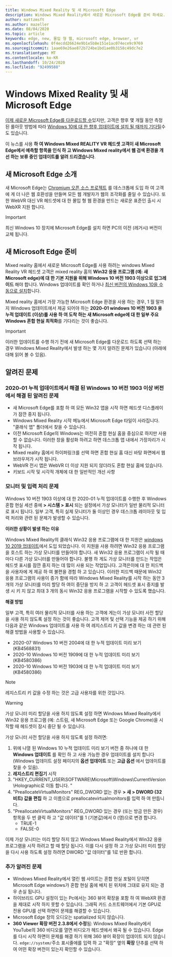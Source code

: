```yaml
---
title: Windows Mixed Reality 및 새 Microsoft Edge
description: Windows Mixed Reality에서 새로운 Microsoft Edge를 준비 하세요. 에는 필요한 변경 사항, 검색할 업데이트 및 알려진 문제가 포함 됩니다.
author: mattzmsft
ms.author: mazeller
ms.date: 08/04/2020
ms.topic: article
keywords: edge, new, 몰입 형 웹, microsoft edge, browser, vr
ms.openlocfilehash: 0f4ecdd26624e9b1e5b8e151e1ac074ece9c9769
ms.sourcegitcommit: 1aae69e26ae872b724be1bd1ae0b3158c49dc7e2
ms.translationtype: MT
ms.contentlocale: ko-KR
ms.lasthandoff: 10/24/2020
ms.locfileid: "92499588"
---
```

# <a name="windows-mixed-reality-and-the-new-microsoft-edge"></a>Windows Mixed Reality 및 새 Microsoft Edge

[이제 새로운 Microsoft Edge를 다운로드할 수](https://blogs.windows.com/windowsexperience/?p=173496)있지만, 고객은 향후 몇 개월 동안 측정 된 롤아웃 방법에 따라 [Windows 10에 대 한 향후 업데이트에 설치 될 때까지 기다릴](https://blogs.windows.com/msedgedev/2020/01/15/upgrading-new-microsoft-edge-79-chromium/)수도 있습니다. 

이 뉴스를 사용 **하 여 Windows Mixed REALITY VR 헤드셋 고객이 새 Microsoft Edge에서 예측할 항목을 인식 하 고 Windows Mixed reality에서 웹 검색 환경을 개선 하는 보류 중인 업데이트를 알려 드리겠습니다**.

## <a name="introducing-the-new-microsoft-edge"></a>새 Microsoft Edge 소개

새 Microsoft Edge는 [Chromium 오픈 소스 프로젝트](https://blogs.windows.com/windowsexperience/2018/12/06/microsoft-edge-making-the-web-better-through-more-open-source-collaboration/) 를 데스크톱에 도입 하 여 고객에 게 더 나은 웹 호환성을 만들며 모든 웹 개발자가 웹의 조각화를 줄일 수 있습니다. 또한 WebVR 대신 VR 헤드셋에 대 한 몰입 형 웹 환경을 만드는 새로운 표준인 출시 시 WebXR 지원 합니다.

>[!IMPORTANT]
>최신 Windows 10 장치에 Microsoft Edge를 설치 하면 PC의 이전 (레거시) 버전이 교체 됩니다.

## <a name="getting-ready-for-the-new-microsoft-edge"></a>새 Microsoft Edge 준비

Mixed reality 홈에서 새로운 Microsoft Edge를 사용 하려는 windows Mixed Reality VR 헤드셋 고객은 mixed reality 홈의 **Win32 응용 프로그램 (예: 새 Microsoft edge)에 대 한 기본 지원을 위해 Windows 10 버전 1903 이상으로 업그레이드** 해야 합니다. Windows 업데이트를 확인 하거나 [최신 버전의 Windows 10을 수동으로 설치](https://www.microsoft.com/en-us/software-download/windows10)합니다.

Mixed reality 홈에서 가장 가능한 Microsoft Edge 환경을 사용 하는 경우, 1 월 말까지 Windows 업데이트에서 제공 되어야 하는 **2020-01 windows 10 버전 1903 용 누적 업데이트 (이상)를 사용 하 여 도착 하는 새 Microsoft edge에 대 한 일부 주요 Windows 혼합 현실 최적화**를 기다리는 것이 좋습니다.

>[!IMPORTANT]
>이러한 업데이트를 수행 하기 전에 새 Microsoft Edge를 다운로드 하도록 선택 하는 경우 Windows Mixed Reality에서 발생 하는 몇 가지 알려진 문제가 있습니다 (아래에 대해 읽어 볼 수 있음).

## <a name="known-issues"></a>알려진 문제

### <a name="known-issues-resolved-by-the-2020-01-cumulative-update-for-windows-10-version-1903-or-later"></a>2020-01 누적 업데이트에서 해결 된 Windows 10 버전 1903 이상 버전에서 해결 된 알려진 문제

- 새 Microsoft Edge를 포함 하 여 모든 Win32 앱을 시작 하면 헤드셋 디스플레이가 잠깐 중지 됩니다.
- Windows Mixed Reality 시작 메뉴에서 Microsoft Edge 타일이 사라집니다. "클래식 앱" 폴더에서 찾을 수 있습니다.
- 이전 Microsoft Edge의 Windows는 여전히 혼합 현실 홈을 중심으로 하지만 사용할 수 없습니다. 이러한 창을 활성화 하려고 하면 데스크톱 앱 내에서 가장자리가 시작 됩니다.
- Mixed reality 홈에서 하이퍼링크를 선택 하면 혼합 현실 홈 대신 바탕 화면에서 웹 브라우저가 시작 됩니다.
- WebVR 전시 앱은 WebVR 더 이상 지원 되지 않더라도 혼합 현실 홈에 있습니다.
- 키보드 시작 및 시각적 개체에 대 한 일반적인 개선 사항

### <a name="monitor-and-input-handling-issues"></a>모니터 및 입력 처리 문제

Windows 10 버전 1903 이상에 대 한 2020-01 누적 업데이트를 수행한 후 Windows 혼합 현실 세션 중에 **> 시스템 > 표시** 되는 설정에서 가상 모니터가 일반 물리적 모니터로 표시 됩니다. 일부 고객, 특히 실제 모니터가 둘 이상인 경우 데스크톱 레이아웃 및 입력 처리와 관련 된 문제가 발생할 수 있습니다.

**이러한 상황이 발생 하는 이유**

Windows Mixed Reality의 클래식 Win32 응용 프로그램에 대 한 지원은 [windows 10 2019 업데이트](https://docs.microsoft.com/windows/mixed-reality/enthusiast-guide/release-notes-may-2019)에서 도입 되었습니다. 이 지원을 사용 하려면 Win32 응용 프로그램을 호스트 하는 가상 모니터를 만들어야 합니다. 새 Win32 응용 프로그램이 시작 될 때마다 다른 가상 모니터를 만들어야 합니다. 불행 하 게도 가상 모니터를 만드는 작업은 헤드셋 표시를 잠깐 중지 하는 데 많이 사용 되는 작업입니다. 고객은이에 대 한 피드백을 사용자에 게 제공 하 여 불편을 경험 하 고 있습니다. 이러한 피드백 때문에 Win32 응용 프로그램의 사용이 증가 함에 따라 Windows Mixed Reality를 시작 하는 동안 3 개의 가상 모니터를 미리 할당 하 여이 중단을 방지 하 고 고객이 헤드셋 표시 중지를 발생 시 키 지 않고 최대 3 개의 동시 Win32 응용 프로그램을 시작할 수 있도록 했습니다.

**해결 방법**

일부 고객, 특히 여러 물리적 모니터를 사용 하는 고객에 게는이 가상 모니터 사전 할당을 사용 하지 않도록 설정 하는 것이 좋습니다. 고객 제어 및 선택 기능을 제공 하기 위해 다음과 같은 Windows 업데이트를 사용 하 여 레지스트리 키 값을 변경 하는 데 관련 된 해결 방법을 사용할 수 있습니다.
- 2020-07 Windows 10 버전 2004에 대 한 누적 업데이트 미리 보기 (KB4568831)
- 2020-10 Windows 10 버전 1909에 대 한 누적 업데이트 미리 보기 (KB4580386)
- 2020-10 Windows 10 버전 1903에 대 한 누적 업데이트 미리 보기 (KB4580386)

>[!NOTE]
>레지스트리 키 값을 수정 하는 것은 고급 사용자를 위한 것입니다.

>[!WARNING]
>가상 모니터 미리 할당을 사용 하지 않도록 설정 하면 Windows Mixed Reality에서 Win32 응용 프로그램 (예: 스트림, 새 Microsoft Edge 또는 Google Chrome)을 시작할 때 헤드셋이 잠시 중단 될 수 있습니다.

가상 모니터 사전 할당을 사용 하지 않도록 설정 하려면:
1. 위에 나열 된 Windows 10 누적 업데이트 미리 보기 버전 중 하나에 대 한 **Windows 업데이트** 를 확인 하 고 사용 가능한 경우 업데이트를 설치 합니다 (Windows 업데이트 설정 페이지의 **옵션 업데이트** 또는 **고급 옵션** 에서 업데이트를 찾을 수 있음).
2. **레지스트리 편집기** 시작
3. "HKEY_CURRENT_USER\SOFTWARE\Microsoft\Windows\CurrentVersion\Holographic로 이동 합니다. \"
4. "PreallocateVirtualMonitors" REG_DWORD 없는 경우 **> 새 > DWORD (32 비트) 값을 편집** 하 고 이름으로 preallocatevirtualmonitors를 입력 하 여 만듭니다.
5. "PreallocateVirtualMonitors" REG_DWORD 있는 경우 (또는 방금 만든 경우) 항목을 두 번 클릭 하 고 "값 데이터"를 1 (기본값)에서 0 (영)으로 변경 합니다.
    * TRUE-1
    * FALSE-0

이제 가상 모니터는 미리 할당 하지 않고 Windows Mixed Reality에서 Win32 응용 프로그램을 시작 하려고 할 때 할당 됩니다. 이를 다시 설정 하 고 가상 모니터 미리 할당을 다시 사용 하도록 설정 하려면 DWORD "값 데이터"를 1로 반환 합니다.

### <a name="additional-known-issues"></a>추가 알려진 문제

-   Windows Mixed Reality에서 열린 웹 사이트는 혼합 현실 포털이 닫히면 Microsoft Edge windows가 혼합 현실 홈에 배치 된 위치에 그대로 유지 되는 경우 손실 됩니다.
- 하이브리드 GPU 설정이 있는 Pc에서는 360 뷰어 확장을 포함 하 여 WebXR 환경을 제대로 시작 하지 못할 수 있습니다. 그래픽 카드 소프트웨어에서 기본 GPU로 전용 GPU를 선택 하면이 문제를 해결할 수 있습니다.
-   Microsoft Edge 창의 오디오는 spatialized 되지 않습니다.
-   **360 Viewer 확장 버전 2.3.8에서 수정**됨: Windows Mixed Reality에서 YouTube의 360 비디오를 열면 비디오가 헤드셋에서 왜곡 될 수 있습니다. Edge를 다시 시작 하면이 문제를 해결 하기 위해 360 뷰어 확장이 업데이트 되지 않습니다. `edge://system/`주소 표시줄에를 입력 하 고 "확장" 옆의 **확장** 단추를 선택 하 여 어떤 확장 버전이 있는지 확인할 수 있습니다.
